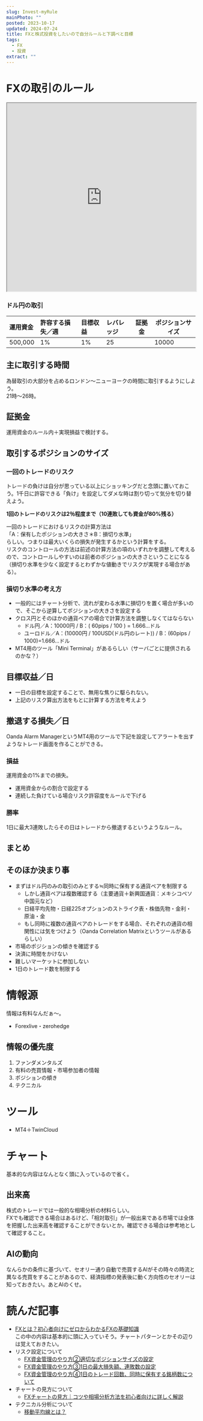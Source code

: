 ```yaml
---
slug: Invest-myRule
mainPhoto: ""
posted: 2023-10-17
updated: 2024-07-24
title: FXと株式投資をしたいので自分ルールと下調べと目標
tags:
  - FX
  - 投資
extract: ""
---
```

# FXの取引のルール

<iframe src="https://docs.google.com/spreadsheets/d/1caBkYnxcjxqnboEa1UE3p33CXSxBzqYcYIiTXhL-DcU/edit?usp=editing" width="100%" height="500"></iframe>


### ドル円の取引

| 運用資金    | 許容する損失／週 | 目標収益 | レバレッジ | 証拠金 | ポジションサイズ |
| :------ | :------- | :--- | :---- | --- | -------- |
| 500,000 | 1%       | 1%   | 25    |     | 10000    |

## 主に取引する時間

為替取引の大部分を占めるロンドン〜ニューヨークの時間に取引するようにしよう。  
21時〜26時。

## 証拠金

運用資金のルール内＋実現損益で検討する。

## 取引するポジションのサイズ

### 一回のトレードのリスク

トレードの負けは自分が思っている以上にショッキングだと念頭に置いておこう。1千日に許容できる「負け」を設定してダメな時は割り切って気分を切り替えよう。

__1回のトレードのリスクは2％程度まで（10連敗しても資金が80%残る）__

一回のトレードにおけるリスクの計算方法は  
「A：保有したポジションの大きさ＊B：損切り水準」  
らしい。つまりは最大いくらの損失が発生するかという計算をする。  
リスクのコントロールの方法は前述の計算方法の項のいずれかを調整して考えるので、コントロールしやすいのは前者のポジションの大きさということになる（損切り水準を少なく設定するとわずかな値動きでリスクが実現する場合がある）。  

### 損切り水準の考え方

- 一般的にはチャート分析で、流れが変わる水準に損切りを置く場合が多いので、そこから逆算してポジションの大きさを設定する
- クロス円とそのほかの通貨ペアの場合で計算方法を調整しなくてはならない
  - ドル円／A：10000円 / B：( 60pips / 100 ) = 1.666...ドル
  - ユーロドル／A：(10000円 / 100USD(ドル円のレート)) / B：(60pips / 1000)=1.666...ドル
- MT4用のツール「Mini Terminal」があるらしい（サーバごとに提供されるのかな？）

## 目標収益／日

- 一日の目標を設定することで、無用な焦りに駆られない。
- 上記のリスク算出方法をもとに計算する方法を考えよう

## 撤退する損失／日

Oanda Alarm ManagerというMT4用のツールで下記を設定してアラートを出すようなトレード画面を作ることができる。

### 損益

運用資金の1%までの損失。
- 運用資金からの割合で設定する
- 連続した負けている場合リスク許容度をルールで下げる

### 勝率

1日に最大3連敗したらその日はトレードから撤退するというようなルール。

## まとめ

## そのほか決まり事

- まずはドル円のみの取引のみとする≒同時に保有する通貨ペアを制限する
  - しかし通貨ペアは複数確認する（主要通貨＋新興国通貨：メキシコペソ中国元など）
  - 日経平均先物・日経225オプションのストライク表・株価先物・金利・原油・金
  - もし同時に複数の通貨ペアのトレードをする場合、それぞれの通貨の相関性には気をつけよう（Oanda Correlation Matrixというツールがあるらしい）
- 市場のポジションの傾きを確認する
- 決済に時間をかけない
- 難しいマーケットに参加しない
- 1日のトレード数を制限する

# 情報源
情報は有料なんだぁ〜。
- Forexlive・zerohedge

## 情報の優先度
1. ファンダメンタルズ
2. 有料の売買情報・市場参加者の情報
3. ポジションの傾き
4. テクニカル

# ツール
- MT4＋TwinCloud

# チャート

基本的な内容はなんとなく頭に入っているので省く。

## 出来高

株式のトレードでは一般的な相場分析の材料らしい。  
FXでも確認できる場合はあるけど、「相対取引」が一般出来である市場では全体を把握した出来高を確認することができないとか。確認できる場合は参考地として確認すること。


## AIの動向

なんらかの条件に基づいて、セオリー通り自動で売買するAIがその時々の時流と異なる売買をすることがあるので、経済指標の発表後に動く方向性のセオリーは知っておきたい。あとAIのくせ。

# 読んだ記事

- [FXとは？初心者向けにゼロからわかるFXの基礎知識](https://www.oanda.jp/lab-education/beginners/aboutfx/fx_trading/)  
  この中の内容は基本的に頭に入っていそう。チャートパターンとかその辺りは覚えておきたい。  
- リスク設定について
  - [FX資金管理のやり方②適切なポジションサイズの設定](https://www.oanda.jp/lab-education/beginners/aboutfx/moneymanagement2/)
  - [FX資金管理のやり方③1日の最大損失額、連敗数の設定](https://www.oanda.jp/lab-education/beginners/aboutfx/moneymanagement3/)
  - [FX資金管理のやり方④1日のトレード回数、同時に保有する銘柄数について](https://www.oanda.jp/lab-education/beginners/aboutfx/moneymangement4/)
- チャートの見方について
  - [FXチャートの見方｜コツや相場分析方法を初心者向けに詳しく解説](https://www.oanda.jp/lab-education/beginners/aboutfx/read_fx_chart/)
- テクニカル分析について
  - [移動平均線とは？](https://www.oanda.jp/lab-education/technical_analysis/moving_average/moving_average_basic/)

